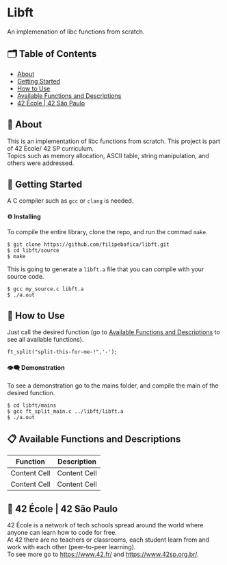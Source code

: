 # Libft
An implemenation of libc functions from scratch.

## 🗂 Table of Contents
* [About](#-about)
* [Getting Started](#-getting-started)
* [How to Use](#-how-to-use)
* [Available Functions and Descriptions](#-available-functions-and-descriptions)
* [42 École | 42 São Paulo](#-42-école-42-são-paulo)

## 🧐 About
This is an implementation of libc functions from scratch. This project is part of 42 École/ 42 SP curriculum.\
Topics such as memory allocation, ASCII table, string manipulation, and others were addressed.

## 🏁 Getting Started
A C compiler such as `gcc` or `clang` is needed.

#### ⚙️ Installing
To compile the entire library, clone the repo, and run the commad `make`.
```
$ git clone https://github.com/filipebafica/libft.git
$ cd libft/source
$ make
```
This is going to generate a `libft.a` file that you can compile with your source code.
```
$ gcc my_source.c libft.a
$ ./a.out
```
## 🎈 How to Use
Just call the desired function (go to [Available Functions and Descriptions](#-available-functions-and-descriptions) to see all available functions).
```
ft_split("split-this-for-me-!",'-');
```
#### 👁️‍🗨️ Demonstration
To see a demonstration go to the mains folder, and compile the main of the desired function.
```
$ cd libft/mains
$ gcc ft_split_main.c ../libft/libft.a
$ ./a.out
```
## 📋 Available Functions and Descriptions
| Function  | Description |
| ------------- | ------------- |
| Content Cell  | Content Cell  |
| Content Cell  | Content Cell  |

## 🏫 42 École | 42 São Paulo
42 École is a network of tech schools spread around the world where anyone can learn how to code for free.\
At 42 there are no teachers or classrooms, each student learn from and work with each other (peer-to-peer learning).\
To see more go to https://www.42.fr/ and https://www.42sp.org.br/.
